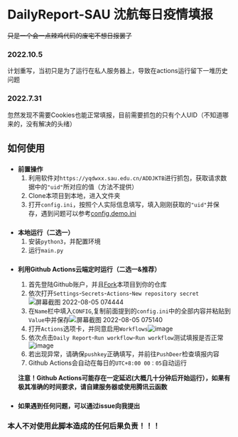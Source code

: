 # DailyReport-SAU    沈航每日疫情填报
~~只是一个会一点辣鸡代码的废宅不想日报罢了~~
### 2022.10.5
计划重写，当初只是为了运行在私人服务器上，导致在actions运行留下一堆历史问题
### 2022.7.31
忽然发现不需要Cookies也能正常填报，目前需要抓包的只有个人UID（不知道哪来的，没有解决的头绪）
## 如何使用
### 
- **前置操作**
   1. 利用软件对`https://yqdwxx.sau.edu.cn/ADDJKTB`进行抓包，获取请求数据中的`"uid"`所对应的值（方法不提供）
   2. Clone本项目到本地，进入文件夹
   3. 打开`config.ini`，按照个人实际信息填写，填入刚刚获取的`"uid"`并保存，遇到问题可以参考[config.demo.ini](https://github.com/ShanshanHY/DailyReport-SAU/blob/main/config.demo.ini)
###  
- **本地运行（二选一）**
   1. 安装`python3`，并配置环境
   2. 运行`main.py`
###  
- **利用Github Actions云端定时运行（二选一&推荐）**
   1. 首先登陆Github账户，并且[Fork](https://github.com/ShanshanHY/DailyReport-SAU/fork)本项目到你的仓库
   2. 依次打开`Settings`-`Secrets`-`Actions`-`New repository secret`![屏幕截图 2022-08-05 074444](https://user-images.githubusercontent.com/29966961/182973743-8ad295bb-a220-4487-b0fc-8b5a9873e097.png)
   3. 在`Name`栏中填入`CONFIG`,复制前面提到的`config.ini`中的全部内容并粘贴到`Value`中并保存![屏幕截图 2022-08-05 075140](https://user-images.githubusercontent.com/29966961/182974144-eb353697-df5b-4d3e-9b99-304a8d1cc9c0.png)
   4. 打开`Actions`选项卡，并同意启用`Workflows`![image](https://user-images.githubusercontent.com/29966961/182974440-b6c46243-8214-4b66-9893-80b7f3b7a8b3.png)
   5. 依次点击`Daily Report`-`Run workflow`-`Run workflow`测试填报是否正常![image](https://user-images.githubusercontent.com/29966961/182975156-50c6d79d-fb72-4c8f-bcd7-ed3a1f426b65.png)
   6. 若出现异常，请确保`pushkey`正确填写，并前往`PushDeer`检查填报内容
   7. Github Actions会自动在每日的`UTC+8:00 00：05`自动运行

   **注意！Github Actions可能存在一定延迟(大概几十分钟后开始运行），如果有极其准确的时间要求，请自建服务器或使用腾讯云函数**
###  
- **如果遇到任何问题，可以通过issue向我提出**
### 本人不对使用此脚本造成的任何后果负责！！！
